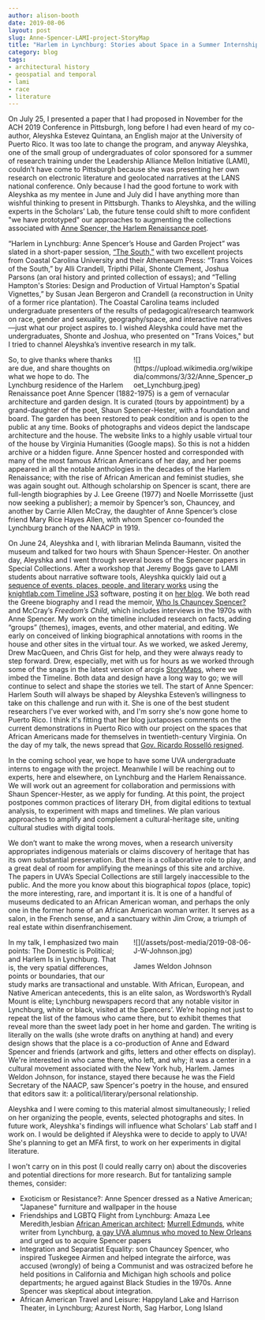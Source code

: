 ```yaml
---
author: alison-booth
date: 2019-08-06
layout: post
slug: Anne-Spencer-LAMI-project-StoryMap
title: "Harlem in Lynchburg: Stories about Space in a Summer Internship and the Jim Crow South"
category: blog
tags:
- architectural history
- geospatial and temporal
- lami 
- race
- literature
---
```


On July 25, I presented a paper that I had proposed in November for the ACH 2019 Conference in Pittsburgh, long before I had even heard of my co-author, Aleyshka Estevez Quintana, an English major at the University of Puerto Rico. It was too late to change the program, and anyway Aleyshka, one of the small group of undergraduates of color sponsored for a summer of research training under the Leadership Alliance Mellon Initiative (LAMI), couldn’t have come to Pittsburgh because she was presenting her own research on electronic literature and geolocated narratives at the LANS national conference. Only because I had the good fortune to work with Aleyshka as my mentee in June and July did I have anything more than wishful thinking to present in Pittsburgh. Thanks to Aleyshka, and the willing experts in the Scholars’ Lab, the future tense could shift to more confident "we have prototyped" our approaches to augmenting the collections associated with [Anne Spencer, the Harlem Renaissance poet](http://annespencermuseum.com/annespencerhome2012.php).  
	
“Harlem in Lynchburg: Anne Spencer’s House and Garden Project” was slated in a short-paper session, [“The South,”](https://www.conftool.org/ach2019/index.php?page=browseSessions&form_session=109#paperID213) with two excellent projects from Coastal Carolina University and their Athenaeum Press: “Trans Voices of the South,” by Alli Crandell, Tripthi Pillai, Shonte Clement, Joshua Parsons (an oral history and printed collection of essays); and “Telling Hampton's Stories: Design and Production of Virtual Hampton's Spatial Vignettes,” by Susan Jean Bergeron and Crandell (a reconstruction in Unity of a former rice plantation). The Coastal Carolina teams included undergraduate presenters of the results of pedagogical/research teamwork on race, gender and sexuality, geography/space, and interactive narratives—just what our project aspires to. I wished Aleyshka could have met the undergraduates, Shonte and Joshua, who presented on "Trans Voices," but I tried to channel Aleyshka’s inventive research in my talk.

<div style="float:right; width: 250px; margin: 0 0 0 20px;">
![](https://upload.wikimedia.org/wikipedia/commons/3/32/Anne_Spencer_poet_Lynchburg.jpeg)
</div>

So, to give thanks where thanks are due, and share thoughts on what we hope to do. The Lynchburg residence of the Harlem Renaissance poet Anne Spencer (1882-1975) is a gem of vernacular architecture and garden design. It is curated (tours by appointment) by a grand-daughter of the poet, Shaun Spencer-Hester, with a foundation and board. The garden has been restored to peak condition and is open to the public at any time. Books of photographs and videos depict the landscape architecture and the house. The website links to a highly usable virtual tour of the house by Virginia Humanities (Google maps). So this is not a hidden archive or a hidden figure. Anne Spencer hosted and corresponded with many of the most famous African Americans of her day, and her poems appeared in all the notable anthologies in the decades of the Harlem Renaissance; with the rise of African American and feminist studies, she was again sought out. Although scholarship on Spencer is scant, there are full-length biographies by J. Lee Greene (1977) and Noelle Morrissette (just now seeking a publisher); a memoir by Spencer’s son, Chauncey, and another by Carrie Allen McCray, the daughter of Anne Spencer’s close friend Mary Rice Hayes Allen, with whom Spencer co-founded the Lynchburg branch of the NAACP in 1919. 

On June 24, Aleyshka and I, with librarian Melinda Baumann, visited the museum and talked for two hours with Shaun Spencer-Hester. On another day, Aleyshka and I went through several boxes of the Spencer papers in Special Collections. After a workshop that Jeremy Boggs gave to LAMI students about narrative software tools, Aleyshka quickly laid out [a sequence of events, places, people, and literary works](http://annespencer.scholarslab.org/) using the [knightlab.com Timeline JS3](https://timeline.knightlab.com/) software, posting it on [her blog](http://www.alienliterature.com). We both read the Greene biography and I read the memoir, [Who Is Chauncey Spencer?](https://chaunceyspencer.wordpress.com/contact/) and McCray’s _Freedom’s Child_, which includes interviews in the 1970s with Anne Spencer. My work on the timeline included research on facts, adding “groups” (themes), images, events, and other material, and editing. We early on conceived of linking biographical annotations with rooms in the house and other sites in the virtual tour. As we worked, we asked Jeremy, Drew MacQueen, and Chris Gist for help, and they were always ready to step forward. Drew, especially, met with us for hours as we worked through some of the snags in the latest version of arcgis [StoryMaps](https://storymaps.arcgis.com/stories/42c30360263542c6947e283a31a436c7), where we imbed the Timeline. Both data and design have a long way to go; we will continue to select and shape the stories we tell. The start of Anne Spencer: Harlem South will always be shaped by Aleyshka Esteven’s willingness to take on this challenge and run with it. She is one of the best student researchers I’ve ever worked with, and I'm sorry she's now gone home to Puerto Rico. I think it's fitting that her blog juxtaposes comments on the current demonstrations in Puerto Rico with our project on the spaces that African Americans made for themselves in twentieth-century Virginia. On the day of my talk, the news spread that [Gov. Ricardo Rosselló resigned](https://www.cnn.com/2019/07/16/us/puerto-rico-governor-rossello-private-chats/index.html). 

In the coming school year, we hope to have some UVA undergraduate interns to engage with the project. Meanwhile I will be reaching out to experts, here and elsewhere, on Lynchburg and the Harlem Renaissance. We will work out an agreement for collaboration and permissions with Shaun Spencer-Hester, as we apply for funding. At this point, the project postpones common practices of literary DH, from digital editions to textual analysis, to experiment with maps and timelines. We plan various approaches to amplify and complement a cultural-heritage site, uniting cultural studies with digital tools.

We don’t want to make the wrong moves, when a research university appropriates indigenous materials or claims discovery of heritage that has its own substantial preservation. But there is a collaborative role to play, and a great deal of room for amplifying the meanings of this site and archive. The papers in UVA’s Special Collections are still largely inaccessible to the public. And the more you know about this biographical _topos_ (place, topic) the more interesting, rare, and important it is. It is one of a handful of museums dedicated to an African American woman, and perhaps the only one in the former home of an African American woman writer. It serves as a salon, in the French sense, and a sanctuary within Jim Crow, a triumph of real estate within disenfranchisement.   

<div style="float:right; width: 250px; margin: 0 0 0 20px;">
![](/assets/post-media/2019-08-06-J-W-Johnson.jpg)
<p>James Weldon Johnson</p>
</div>
In my talk, I emphasized two main points: The Domestic is Political; and Harlem Is in Lynchburg. That is, the very spatial differences, points or boundaries, that our study marks are transactional and unstable.  With African, European, and Native American antecedents, this is an elite salon, as Wordsworth’s Rydall Mount is elite; Lynchburg newspapers record that any notable visitor in Lynchburg, white or black, visited at the Spencers’. We’re hoping not just to repeat the list of the famous who came there, but to exhibit themes that reveal more than the sweet lady poet in her home and garden. The writing is literally on the walls (she wrote drafts on anything at hand) and every design shows that the place is a co-production of Anne and Edward Spencer and friends (artwork and gifts, letters and other effects on display). We're interested in who came there, who left, and why; it was a center in a cultural movement associated with the New York hub, Harlem. James Weldon Johnson, for instance, stayed there because he was the Field Secretary of the NAACP, saw Spencer's poetry in the house, and ensured that editors saw it: a political/literary/personal relationship. 

Aleyshka and I were coming to this material almost simultaneously; I relied on her organizing the people, events, selected photographs and sites. In future work, Aleyshka's findings will influence what Scholars' Lab staff and I work on. I would be delighted if Aleyshka were to decide to apply to UVA! She's planning to get an MFA first, to work on her experiments in digital literature.

I won't carry on in this post (I could really carry on) about the discoveries and potential directions for more research. But for tantalizing sample themes, consider:

- Exoticism or Resistance?: Anne Spencer dressed as a Native American; "Japanese" furniture and wallpaper in the house
- Friendships and LGBTQ Flight from Lynchburg: Amaza Lee Meredith,lesbian [African American architect](https://en.wikipedia.org/wiki/Azurest_South); [Murrell Edmunds](https://www.encyclopediavirginia.org/Edmunds_Murrell_1898-1981), white writer from Lynchburg, [a gay UVA alumnus who moved to New Orleans](https://www.questia.com/library/journal/1G1-306971766/queer-antiracism-and-the-forgotten-fiction-of-murrell) and urged us to acquire Spencer papers
- Integration and Separatist Equality: son Chauncey Spencer, who inspired Tuskegee Airmen and helped integrate the airforce, was accused (wrongly) of being a Communist and was ostracized before he held positions in California and Michigan high schools and police departments; he argued against Black Studies in the 1970s. Anne Spencer was skeptical about integration. 
- African American Travel and Leisure: Happyland Lake and Harrison Theater, in Lynchburg; Azurest North, Sag Harbor, Long Island

